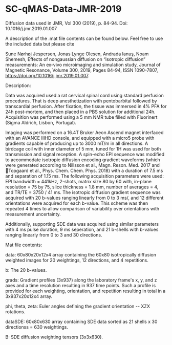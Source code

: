 # SC-qMAS-Data-JMR-2019
Diffusion data used in JMR, Vol 300 (2019), p. 84-94. Doi: 10.1016/j.jmr.2019.01.007 

A description of the .mat file contents can be found below. Feel free to 
use the included data but please cite 

Sune Nørhøj Jespersen, Jonas Lynge Olesen, Andrada Ianuş, Noam Shemesh,
Effects of nongaussian diffusion on “isotropic diffusion” measurements: An ex-vivo microimaging and simulation study,
Journal of Magnetic Resonance,
Volume 300,
2019,
Pages 84-94,
ISSN 1090-7807,
https://doi.org/10.1016/j.jmr.2019.01.007.

Description:

Data was acquired used a rat cervical spinal cord using standard perfusion 
procedures. That is deep anesthetization with pentobarbital followed by 
transcardial perfusion. After fixation, the tissue was immersed in 4% PFA 
for 24h post-mortem, and then placed in a PBS solution for additional 24h. 
Acquisition was performed using a 5 mm NMR tube filled with Fluorinert 
(Sigma Aldrich, Lisbon, Portugal). 

Imaging was performed on a 16.4T Bruker Aeon Ascend magnet interfaced with 
an AVANCE IIIHD console, and equipped with a micro5 probe with gradients 
capable of producing up to 3000 mT/m in all directions. A birdcage coil 
with inner diameter of 5 mm, tuned for 1H was used for both transmission 
and signal reception. A spin-echo EPI sequence was modified to accommodate 
isotropic diffusion encoding gradient waveforms (which were generated 
according to Nillsson et al., Magn. Reson. Med. 2017 and Topgaard et al., 
Phys. Chem. Chem. Phys. 2018) with a duration of 7.5 ms and separation of 
1.15 ms. The following acquisition parameters were used: EPI bandwidth = 
441kHz, 2-shots, matrix size 80 by 60 with, in-plane resolution = 75 by 75, 
slice thickness = 1.8 mm, number of averages = 4, and TR/TE = 3750 / 41 ms. 
The isotropic diffusion gradient sequence was acquired with 20 b-values 
ranging linearly from 0 to 3 ms/, and 12 different orientations were 
acquired for each b-value. This scheme was then repeated 4 times to allow 
comparison of variability over orientations with measurement uncertainty. 

Additionally, supporting SDE data was acquired using similar parameters 
with 4 ms pulse duration, 9 ms seperation, and 21 b-shells with b-values 
ranging linearly from 0 to 3 and 30 directions.


Mat file contents:

data:
60x80x20x12x4 array containing the 60x80 isotropically diffusion weighted
images for 20 weightings, 12 directions, and 4 repetitions.

b:
The 20 b-values.

grads:
Gradient profiles (3x937) along the laboratory frame's x, y, and z axes and
a time resolution resulting in 937 time points. Such a profile is provided
for each weighting, orientation, and repetition resulting in total in a 
3x937x20x12x4 array.

phi, theta, zeta:
Euler angles defining the gradient orientation -- XZX rotations.

dataSDE:
60x80x630 array containing SDE data sorted as 21 shells x 30 directionss =
630 weightings.

B:
SDE diffusion weighting tensors (3x3x630).
